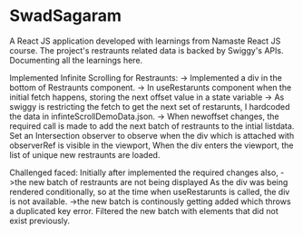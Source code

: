 # SwadSagaram
A React JS application developed with learnings from Namaste React JS course. The project's restraunts related data is backed by Swiggy's APIs. Documenting all the learnings here.

Implemented Infinite Scrolling for Restraunts:
-> Implemented a div in the bottom of Restraunts component.
-> In useRestarunts component when the initial fetch happens, storing the next offset value in a state variable
-> As swiggy is restricting the fetch to get the next set of restarunts, I hardcoded the data in infinteScrollDemoData.json.
-> When newoffset changes, the required call is made to add the next batch of restraunts to the intial listdata. Set an Intersection observer to observe when the div which is attached with observerRef is visible in the viewport, When the div enters the viewport, the list of unique new restraunts are loaded.

Challenged faced:
Initially after implemented the required changes also,
->the new batch of restraunts are not being displayed
As the div was being rendered conditionally, so at the time when useRestarunts is called, the div is not available.
->the new batch is continously getting added which throws a duplicated key error.
Filtered the new batch with elements that did not exist previously.

